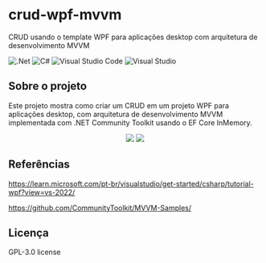 # crud-wpf-mvvm
CRUD usando o template WPF para aplicações desktop com arquitetura de desenvolvimento MVVM

![.Net](https://img.shields.io/badge/.NET-5C2D91?style=for-the-badge&logo=.net&logoColor=white)
![C#](https://img.shields.io/badge/c%23-%23239120.svg?style=for-the-badge&logo=c-sharp&logoColor=white)
![Visual Studio Code](https://img.shields.io/badge/Visual%20Studio%20Code-0078d7.svg?style=for-the-badge&logo=visual-studio-code&logoColor=white)
![Visual Studio](https://img.shields.io/badge/Visual%20Studio-5C2D91.svg?style=for-the-badge&logo=visual-studio&logoColor=white)

## Sobre o projeto
Este projeto mostra como criar um CRUD em um projeto WPF para aplicações desktop, com arquitetura de desenvolvimento MVVM implementada com .NET Community Toolkit usando o EF Core InMemory.

<div align="center">
    <img src="https://github.com/jfs-dev/crud-wpf-mvvm/assets/54154628/ad37c2ed-c659-4af5-9ccc-1e594adcf12e"</img>
    <img src="https://github.com/jfs-dev/crud-wpf-mvvm/assets/54154628/a6e02f17-a24d-4e57-9a58-9d695d0ef3e8"</img>
</div>

## Referências
https://learn.microsoft.com/pt-br/visualstudio/get-started/csharp/tutorial-wpf?view=vs-2022/

https://github.com/CommunityToolkit/MVVM-Samples/

## Licença
GPL-3.0 license
